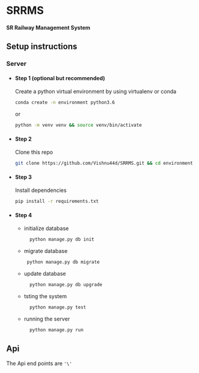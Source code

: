 # SRRMS
#### SR Railway Management System
## Setup instructions

### Server

  - #### Step 1 (optional but recommended)

     Create a python virtual environment by using virtualenv or conda
     ```bash
     conda create -n environment python3.6
     ```
     or

     ```bash
     python -m venv venv && source venv/bin/activate
     ```
  - #### Step 2
    Clone this repo
    ```bash
    git clone https://github.com/Vishnu44d/SRRMS.git && cd environment
    ```

  - #### Step 3
    Install dependencies
    ```bash
    pip install -r requirements.txt
    ```
  - #### Step 4
    - initialize database
      ```bash
        python manage.py db init
      ```
    - migrate database
       ```bash
        python manage.py db migrate
      ```
    - update database
      ```bash
        python manage.py db upgrade
      ```
    - tsting the system
      ```bash
        python manage.py test
      ```
    - running the server
      ```bash
        python manage.py run
      ```



## Api
  The Api end points are `'\'`